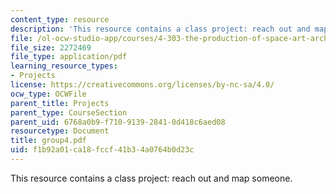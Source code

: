 ```yaml
---
content_type: resource
description: 'This resource contains a class project: reach out and map someone.'
file: /ol-ocw-studio-app/courses/4-303-the-production-of-space-art-architecture-and-urbanism-in-dialogue-fall-2006/f1b92a01ca18fccf41b34a0764b0d23c_group4.pdf
file_size: 2272469
file_type: application/pdf
learning_resource_types:
- Projects
license: https://creativecommons.org/licenses/by-nc-sa/4.0/
ocw_type: OCWFile
parent_title: Projects
parent_type: CourseSection
parent_uid: 6768a0b9-f710-9139-2841-0d418c6aed08
resourcetype: Document
title: group4.pdf
uid: f1b92a01-ca18-fccf-41b3-4a0764b0d23c
---
```

This resource contains a class project: reach out and map someone.